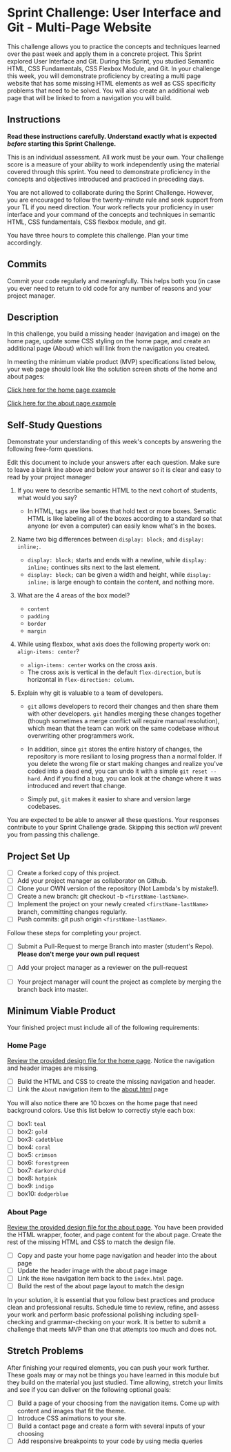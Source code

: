 # Sprint Challenge: User Interface and Git - Multi-Page Website

This challenge allows you to practice the concepts and techniques learned over 
the past week and apply them in a concrete project. This Sprint explored User 
Interface and Git. During this Sprint, you studied Semantic HTML, CSS 
Fundamentals, CSS Flexbox Module, and Git. In your challenge this week, you 
will demonstrate proficiency by creating a multi page website that has some 
missing HTML elements as well as CSS specificity problems that need to be 
solved. You will also create an additional web page that will be linked to from 
a navigation you will build. 

## Instructions

**Read these instructions carefully. Understand exactly what is expected 
_before_ starting this Sprint Challenge.** 

This is an individual assessment. All work must be your own. Your challenge 
score is a measure of your ability to work independently using the material 
covered through this sprint. You need to demonstrate proficiency in the 
concepts and objectives introduced and practiced in preceding days. 

You are not allowed to collaborate during the Sprint Challenge. However, you 
are encouraged to follow the twenty-minute rule and seek support from your TL 
if you need direction. Your work reflects your proficiency in user interface 
and your command of the concepts and techniques in semantic HTML, CSS 
fundamentals, CSS flexbox module, and git. 

You have three hours to complete this challenge. Plan your time accordingly.

## Commits

Commit your code regularly and meaningfully. This helps both you (in case you 
ever need to return to old code for any number of reasons and your project 
manager. 

## Description

In this challenge, you build a missing header (navigation and image) on the 
home page, update some CSS styling on the home page, and create an additional 
page (About) which will link from the navigation you created. 

In meeting the minimum viable product (MVP) specifications listed below, your 
web page should look like the solution screen shots of the home and about 
pages: 

[Click here for the home page example](https://tk-assets.lambdaschool.com/39a49225-8ac9-43da-aa90-514fd60ae99a_sprint-challenge-ui-home-example.png)

[Click here for the about page example](https://tk-assets.lambdaschool.com/ede1bb1a-63ff-4801-8c02-3efa2f603190_sprint-challenge-ui-about-example.png)

## Self-Study Questions

Demonstrate your understanding of this week's concepts by answering the 
following free-form questions. 

Edit this document to include your answers after each question. Make sure to 
leave a blank line above and below your answer so it is clear and easy to read 
by your project manager 

1. If you were to describe semantic HTML to the next cohort of students, what 
would you say? 

    - In HTML, tags are like boxes that hold text or more boxes. Sematic HTML
      is like labeling all of the boxes according to a standard so that anyone
      (or even a computer) can easily know what's in the boxes.

2. Name two big differences between `display: block;` and `display: inline;`.

    - `display: block;` starts and ends with a newline, while `display: inline;`
      continues sits next to the last element.
    - `display: block;` can be given a width and height, while `display: inline;`
      is large enough to contain the content, and nothing more.

3. What are the 4 areas of the box model?

    - `content`
    - `padding`
    - `border`
    - `margin`

4. While using flexbox, what axis does the following property work on: 
`align-items: center`? 

    - `align-items: center` works on the cross axis.
    - The cross axis is vertical in the default `flex-direction`, but is
      horizontal in `flex-direction: column`.

5. Explain why git is valuable to a team of developers.

    - `git` allows developers to record their changes and then share them with
      other developers. `git` handles merging these changes together (though
      sometimes a merge conflict will require manual resolution), which mean
      that the team can work on the same codebase without overwriting other
      programmers work.
      
    - In addition, since `git` stores the entire history of changes, the
      repository is more resiliant to losing progress than a normal folder.
      If you delete the wrong file or start making changes and realize you've
      coded into a dead end, you can undo it with a simple `git reset --hard`.
      And if you find a bug, you can look at the change where it was introduced
      and revert that change.
      
    - Simply put, `git` makes it easier to share and version large codebases.

You are expected to be able to answer all these questions. Your responses 
contribute to your Sprint Challenge grade. Skipping this section *will* prevent 
you from passing this challenge. 

## Project Set Up

- [ ] Create a forked copy of this project.
- [ ] Add your project manager as collaborator on Github.
- [ ] Clone your OWN version of the repository (Not Lambda's by mistake!).
- [ ] Create a new branch: git checkout -b `<firstName-lastName>`.
- [ ] Implement the project on your newly created `<firstName-lastName>` branch, committing changes regularly.
- [ ] Push commits: git push origin `<firstName-lastName>`.
 
Follow these steps for completing your project.

- [ ] Submit a Pull-Request to merge <firstName-lastName> Branch into master (student's  Repo). **Please don't merge your own pull request**
- [ ] Add your project manager as a reviewer on the pull-request
- [ ] Your project manager will count the project as complete by merging the branch back into master.
 


## Minimum Viable Product

Your finished project must include all of the following requirements:

### Home Page

[Review the provided design file for the home page](design-files/home.png). 
Notice the navigation and header images are missing. 

* [ ] Build the HTML and CSS to create the missing navigation and header.
* [ ] Link the `About` navigation item to the [about.html](about.html) page

You will also notice there are 10 boxes on the home page that need background 
colors. Use this list below to correctly style each box: 

* [ ] box1: `teal`
* [ ] box2: `gold`
* [ ] box3: `cadetblue`
* [ ] box4: `coral`
* [ ] box5: `crimson`
* [ ] box6: `forestgreen`
* [ ] box7: `darkorchid`
* [ ] box8: `hotpink`
* [ ] box9: `indigo`
* [ ] box10: `dodgerblue`

### About Page

[Review the provided design file for the about page](design-files/about.png). 
You have been provided the HTML wrapper, footer, and page content for the about 
page. Create the rest of the missing HTML and CSS to match the design file. 

* [ ] Copy and paste your home page navigation and header into the about page
* [ ] Update the header image with the about page image
* [ ] Link the `Home` navigation item back to the `index.html` page.
* [ ] Build the rest of the about page layout to match the design

In your solution, it is essential that you follow best practices and produce 
clean and professional results. Schedule time to review, refine, and assess 
your work and perform basic professional polishing including spell-checking and 
grammar-checking on your work. It is better to submit a challenge that meets 
MVP than one that attempts too much and does not. 

## Stretch Problems

After finishing your required elements, you can push your work further. These 
goals may or may not be things you have learned in this module but they build 
on the material you just studied. Time allowing, stretch your limits and see if 
you can deliver on the following optional goals: 

* [ ] Build a page of your choosing from the navigation items.  Come up with
  content and images that fit the theme.
* [ ] Introduce CSS animations to your site.
* [ ] Build a contact page and create a form with several inputs of your choosing
* [ ] Add responsive breakpoints to your code by using media queries
